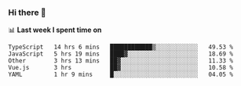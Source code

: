 ### Hi there 👋

<!--
**DBvc/DBvc** is a ✨ _special_ ✨ repository because its `README.md` (this file) appears on your GitHub profile.

Here are some ideas to get you started:

- 🔭 I’m currently working on ...
- 🌱 I’m currently learning ...
- 👯 I’m looking to collaborate on ...
- 🤔 I’m looking for help with ...
- 💬 Ask me about ...
- 📫 How to reach me: ...
- 😄 Pronouns: ...
- ⚡ Fun fact: ...
-->

📊 **Last week I spent time on**
<!--START_SECTION:waka-->
```text
TypeScript   14 hrs 6 mins   ████████████▒░░░░░░░░░░░░   49.53 % 
JavaScript   5 hrs 19 mins   ████▓░░░░░░░░░░░░░░░░░░░░   18.69 % 
Other        3 hrs 13 mins   ██▓░░░░░░░░░░░░░░░░░░░░░░   11.33 % 
Vue.js       3 hrs           ██▓░░░░░░░░░░░░░░░░░░░░░░   10.58 % 
YAML         1 hr 9 mins     █░░░░░░░░░░░░░░░░░░░░░░░░   04.05 % 
```
<!--END_SECTION:waka-->
